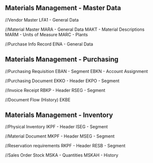 ## Materials Management - Master Data

//Vendor Master
LFA1 - General Data

//Material Master
MARA - General Data
MAKT - Material Descriptions
MARM - Units of Measure
MARC - Plants

//Purchase Info Record
EINA - General Data

## Materials Management - Purchasing

//Purchasing Requisition
EBAN - Segment
EBKN - Account Assignment 

//Purchasing Document
EKKO - Header
EKPO - Segment

//Invoice Receipt
RBKP - Header
RSEG - Segment

//Document Flow (History)
EKBE

## Materials Management - Inventory

//Physical Inventory
IKPF - Header
ISEG - Segment

//Material Document
MKPF - Header
MSEG - Segment

//Reservation requirements
RKPF - Header
RESB - Segment

//Sales Order Stock
MSKA - Quantities
MSKAH - History
